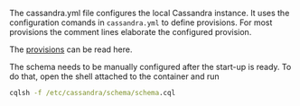 The cassandra.yml file configures the local Cassandra instance.
It uses the configuration comands in `cassandra.yml` to define provisions. For most provisions the comment lines
elaborate the configured provision.

The [provisions](https://cassandra.apache.org/doc/latest/cassandra/configuration/cass_yaml_file.html) can be read here. 

The schema needs to be manually configured after the start-up is ready. To do that, open the shell attached to the container
and run

```cmd
cqlsh -f /etc/cassandra/schema/schema.cql
```
